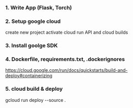 ### 1. Write App (Flask, Torch)

### 2. Setup google cloud

create new project
activate cloud run API and cloud builds

### 3. Install goolge SDK

### 4. Dockerfile, requirements.txt, .dockerignores

https://cloud.google.com/run/docs/quickstarts/build-and-deploy#containerizing

### 5. cloud build & deploy

gcloud run deploy --source .
